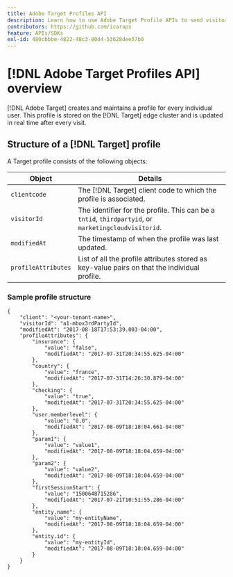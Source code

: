 ```yaml
---
title: Adobe Target Profiles API
description: Learn how to use Adobe Target Profile APIs to send visitor data to [!DNL Target].
contributors: https://github.com/icaraps
feature: APIs/SDKs
exl-id: 480cbbbe-4822-48c3-80d4-53628dee57b0
---
```

# [!DNL Adobe Target Profiles API] overview

[!DNL Adobe Target] creates and maintains a profile for every individual user. This profile is stored on the [!DNL Target] edge cluster and is updated in real time after every visit.

## Structure of a [!DNL Target] profile

A Target profile consists of the following objects:

|Object|Details|
| --- | --- |
|`clientcode`|The [!DNL Target] client code to which the profile is associated.|
|`visitorId`|The identifier for the profile. This can be a `tntid`, `thirdpartyid`, or `marketingcloudvisitorid`.|
|`modifiedAt`|The timestamp of when the profile was last updated.|
|`profileAttributes`|List of all the profile attributes stored as key-value pairs on that the individual profile.|

### Sample profile structure

```
{
    "client": "<your-tenant-name>",
    "visitorId": "a1-mbox3rdPartyId",
    "modifiedAt": "2017-08-18T17:53:39.003-04:00",
    "profileAttributes": {
        "insurance": {
            "value": "false",
            "modifiedAt": "2017-07-31T20:34:55.625-04:00"
        },
        "country": {
            "value": "france",
            "modifiedAt": "2017-07-31T14:26:30.879-04:00"
        },
        "checking": {
            "value": "true",
            "modifiedAt": "2017-07-31T20:34:55.625-04:00"
        },
        "user.memberlevel": {
            "value": "0.0",
            "modifiedAt": "2017-08-09T18:18:04.661-04:00"
        },
        "param1": {
            "value": "value1",
            "modifiedAt": "2017-08-09T18:18:04.659-04:00"
        },
        "param2": {
            "value": "value2",
            "modifiedAt": "2017-08-09T18:18:04.659-04:00"
        },
        "firstSessionStart": {
            "value": "1500648715286",
            "modifiedAt": "2017-07-21T10:51:55.286-04:00"
        },
        "entity.name": {
            "value": "my-entityName",
            "modifiedAt": "2017-08-09T18:18:04.659-04:00"
        },
        "entity.id": {
            "value": "my-entityId",
            "modifiedAt": "2017-08-09T18:18:04.659-04:00"
        }
    }
}
```
